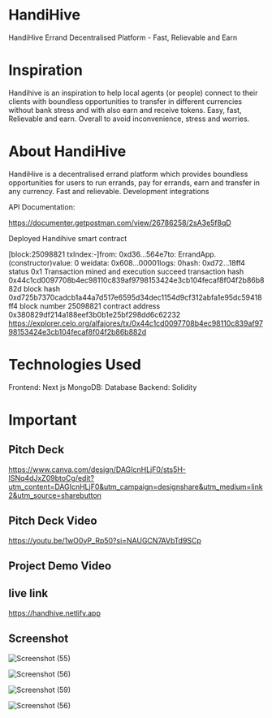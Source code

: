 # HandiHive 

HandiHive Errand Decentralised Platform - Fast, Relievable and Earn

# Inspiration
Handihive is an inspiration to help local agents (or people) connect to their clients with boundless opportunities to transfer in different currencies without bank stress and with also earn and receive tokens. Easy, fast, Relievable and earn. Overall to avoid inconvenience, stress and worries.

# About HandiHive
HandiHive is a decentralised errand platform which provides boundless opportunities for users to run errands, pay for errands, earn and transfer in any currency. Fast and relievable.
Development integrations


API Documentation:

https://documenter.getpostman.com/view/26786258/2sA3e5f8qD


Deployed Handihive smart contract

[block:25098821 txIndex:-]from: 0xd36...564e7to: ErrandApp.(constructor)value: 0 weidata: 0x608...00001logs: 0hash: 0xd72...18ff4
status	0x1 Transaction mined and execution succeed
transaction hash	0x44c1cd0097708b4ec98110c839af9798153424e3cb104fecaf8f04f2b86b882d
block hash	0xd725b7370cadcb1a44a7d517e6595d34dec1154d9cf312abfa1e95dc59418ff4
block number	25098821
contract address	0x380829df214a188eef3b0b1e25bf298dd6c62232
https://explorer.celo.org/alfajores/tx/0x44c1cd0097708b4ec98110c839af9798153424e3cb104fecaf8f04f2b86b882d


# Technologies Used

Frontend: Next js 
MongoDB: Database
Backend: Solidity


# Important

## Pitch Deck
https://www.canva.com/design/DAGIcnHLjF0/sts5H-ISNq4dJxZ09btoCg/edit?utm_content=DAGIcnHLjF0&utm_campaign=designshare&utm_medium=link2&utm_source=sharebutton

## Pitch Deck Video
https://youtu.be/1wO0yP_Rp50?si=NAUGCN7AVbTd9SCp

## Project Demo Video

## live link
https://handhive.netlify.app

## Screenshot
![Screenshot (55)](https://github.com/user-attachments/assets/4db390a8-9747-454d-b31f-74dc08f5b438)

![Screenshot (56)](https://github.com/user-attachments/assets/93793a58-2468-4720-bf66-36142d0b95cb)

![Screenshot (59)](https://github.com/user-attachments/assets/b78917b3-8e07-4ac8-a50a-c7819459dbb7)

![Screenshot (56)](https://github.com/user-attachments/assets/6a9077af-ed8d-43d5-8fd8-356a69849c40)


